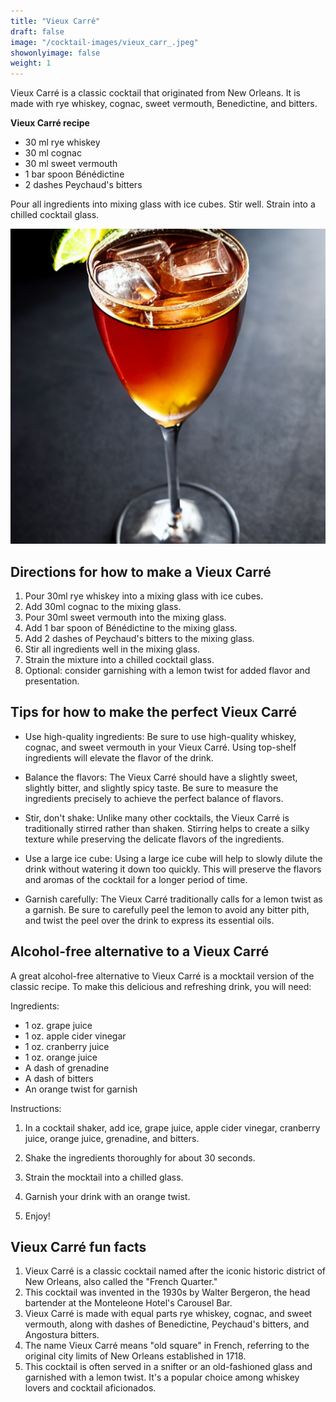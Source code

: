 ```yaml
---
title: "Vieux Carré"
draft: false
image: "/cocktail-images/vieux_carr_.jpeg"
showonlyimage: false
weight: 1
---
```


Vieux Carré is a classic cocktail that originated from New Orleans. It is made with rye whiskey, cognac, sweet vermouth, Benedictine, and bitters.

<!--more-->

**Vieux Carré recipe**

- 30 ml rye whiskey
- 30 ml cognac
- 30 ml sweet vermouth
- 1 bar spoon Bénédictine
- 2 dashes Peychaud's bitters


Pour all ingredients into mixing glass with ice cubes. Stir well. Strain into a chilled cocktail glass.

![](/cocktail-images/vieux_carr_.jpeg)


## Directions for how to make a Vieux Carré

1. Pour 30ml rye whiskey into a mixing glass with ice cubes.
2. Add 30ml cognac to the mixing glass.
3. Pour 30ml sweet vermouth into the mixing glass.
4. Add 1 bar spoon of Bénédictine to the mixing glass.
5. Add 2 dashes of Peychaud's bitters to the mixing glass.
6. Stir all ingredients well in the mixing glass.
7. Strain the mixture into a chilled cocktail glass.
8. Optional: consider garnishing with a lemon twist for added flavor and presentation.

## Tips for how to make the perfect Vieux Carré

- Use high-quality ingredients: Be sure to use high-quality whiskey, cognac, and sweet vermouth in your Vieux Carré. Using top-shelf ingredients will elevate the flavor of the drink.

- Balance the flavors: The Vieux Carré should have a slightly sweet, slightly bitter, and slightly spicy taste. Be sure to measure the ingredients precisely to achieve the perfect balance of flavors.

- Stir, don't shake: Unlike many other cocktails, the Vieux Carré is traditionally stirred rather than shaken. Stirring helps to create a silky texture while preserving the delicate flavors of the ingredients.

- Use a large ice cube: Using a large ice cube will help to slowly dilute the drink without watering it down too quickly. This will preserve the flavors and aromas of the cocktail for a longer period of time.

- Garnish carefully: The Vieux Carré traditionally calls for a lemon twist as a garnish. Be sure to carefully peel the lemon to avoid any bitter pith, and twist the peel over the drink to express its essential oils.

## Alcohol-free alternative to a Vieux Carré

A great alcohol-free alternative to Vieux Carré is a mocktail version of the classic recipe. To make this delicious and refreshing drink, you will need:

Ingredients:

- 1 oz. grape juice
- 1 oz. apple cider vinegar
- 1 oz. cranberry juice
- 1 oz. orange juice
- A dash of grenadine
- A dash of bitters
- An orange twist for garnish

Instructions:

1. In a cocktail shaker, add ice, grape juice, apple cider vinegar, cranberry juice, orange juice, grenadine, and bitters.

2. Shake the ingredients thoroughly for about 30 seconds.

3. Strain the mocktail into a chilled glass.

4. Garnish your drink with an orange twist.

5. Enjoy!

## Vieux Carré fun facts

1. Vieux Carré is a classic cocktail named after the iconic historic district of New Orleans, also called the "French Quarter."
2. This cocktail was invented in the 1930s by Walter Bergeron, the head bartender at the Monteleone Hotel's Carousel Bar.
3. Vieux Carré is made with equal parts rye whiskey, cognac, and sweet vermouth, along with dashes of Benedictine, Peychaud's bitters, and Angostura bitters.
4. The name Vieux Carré means "old square" in French, referring to the original city limits of New Orleans established in 1718.
5. This cocktail is often served in a snifter or an old-fashioned glass and garnished with a lemon twist. It's a popular choice among whiskey lovers and cocktail aficionados.
